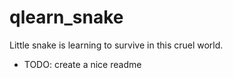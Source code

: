 # qlearn_snake
Little snake is learning to survive in this cruel world.

- TODO: create a nice readme
